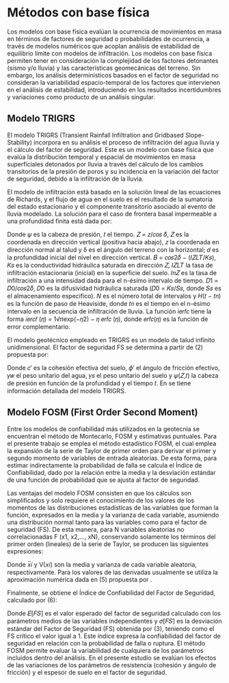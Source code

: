 # Métodos con base física

Los modelos con base física evalúan la ocurrencia de movimientos en masa en términos de factores de seguridad o probabilidades de 
ocurrencia, a través de modelos numéricos que acoplan análisis de estabilidad de equilibrio límite con modelos 
de infiltración. Los modelos con base física permiten tener en consideración la complejidad de los factores detonantes 
(sismo y/o lluvia) y las características geomecánicas del terreno. Sin embargo, los análisis determinísticos basados en el 
factor de seguridad no consideran la variabilidad espacio-temporal de los factores que intervienen en el análisis de 
estabilidad, introduciendo en los resultados incertidumbres y variaciones como producto de un análisis singular. 

## Modelo TRIGRS

El modelo TRIGRS (Transient Rainfall Infiltration and Gridbased Slope-Stability) incorpora en su análisis el proceso de infiltración del agua lluvia y el cálculo del factor de seguridad. Este es un modelo con base física que evalúa la distribución temporal y espacial de movimientos en masa superficiales detonados por lluvia a través del cálculo de los cambios transitorios de la presión de poros y su incidencia en la variación del factor de seguridad, debido a la infiltración de la lluvia. 

El modelo de infiltración está basado en la solución lineal de las ecuaciones de Richards, y el flujo de 
agua en el suelo es el resultado de la sumatoria del estado estacionario y el componente transitorio asociado al evento de 
lluvia modelado. La solución para el caso de frontera basal impermeable a una profundidad finita está dada por:


Donde 𝜓 es la cabeza de presión, 𝑡 el tiempo. 𝑍 = 𝑧/𝑐𝑜𝑠 𝛿, 𝑍 es la coordenada en dirección vertical (positiva hacia abajo), 𝑧
la coordenada en dirección normal al talud y δ es el ángulo del terreno con la horizontal; 𝑑 es la profundidad inicial del nivel en 
dirección vertical. 𝐵 = 𝑐𝑜𝑠2𝛿 − (𝐼𝑍𝐿𝑇/𝐾𝑠), 𝐾𝑠 es la conductividad hidráulica saturada en dirección 𝑍, 𝐼𝑍𝐿𝑇 la tasa de infiltración estacionaria (inicial) en la superficie del suelo. 𝐼𝑛𝑍 es la tasa de infiltración a una intensidad dada para el n-ésimo intervalo de tiempo. 𝐷1 = 𝐷0/𝑐𝑜𝑠2𝛿, 𝐷0 es la difusividad hidráulica saturada (𝐷0 = 𝐾𝑠/𝑆𝑠, donde 𝑆𝑠 es el almacenamiento especifico). 𝑁 es el número total de intervalos y 𝐻(𝑡 − 𝑡𝑛) es la función de paso de Heaviside, donde 𝑡𝑛 es el tiempo en el n-ésimo intervalo en la secuencia de infiltración de lluvia. La función 𝑖𝑒𝑟𝑓𝑐 tiene la forma 𝑖𝑒𝑟𝑐𝑓 (𝜂) = 1√𝜋exp(−𝜂2) − 𝜂 𝑒𝑟𝑓𝑐 (𝜂), donde 𝑒𝑟𝑓𝑐(𝜂) es la función de error complementario.

El modelo geotécnico empleado en TRIGRS es un modelo de talud infinito unidimensional. El factor de seguridad FS 
se determina a partir de (2) propuesta por:

Donde 𝑐′ es la cohesión efectiva del suelo, 𝜙′ el ángulo de fricción efectivo, 𝛾𝑤 el peso unitario del agua, 𝛾𝑠 el peso unitario 
del suelo y 𝜓(𝑍,𝑡) la cabeza de presión en función de la profundidad y el tiempo 𝑡. En se tiene información detallada del 
modelo TRIGRS.

## Modelo FOSM (First Order Second Moment)

Entre los modelos de confiabilidad más utilizados en la geotecnia se encuentran el método de Montecarlo, FOSM y estimativas puntuales. Para el presente trabajo se emplea el método estadístico FOSM, el cual emplea la expansión de la serie de Taylor de primer orden para derivar el 
primer y segundo momento de variables de entrada aleatorias. De esta forma, para estimar indirectamente la probabilidad de 
falla se calcula el Índice de Confiabilidad, dado por la relación entre la media y la desviación estándar de una función de 
probabilidad que se ajusta al factor de seguridad. 

Las ventajas del modelo FOSM consisten en que los cálculos son simplificados y solo requiere el conocimiento de los valores 
de los momentos de las distribuciones estadísticas de las variables que forman la función, expresados en la media y la varianza de cada variable, asumiendo una distribución normal tanto para las variables como para el factor de seguridad (FS). De esta manera, para N variables 
aleatorias no correlacionadas F (x1, x2,…, xN), conservando solamente los términos del primer orden (lineales) de la serie de 
Taylor, se producen las siguientes expresiones:

Donde 𝑥̅𝑖 y V(𝑥𝑖) son la media y varianza de cada variable aleatoria, respectivamente. Para los valores de las derivadas 
usualmente se utiliza la aproximación numérica dada en (5) propuesta por .

Finalmente, se obtiene el Índice de Confiabilidad del Factor de Seguridad, calculado por (6):

Donde 𝐸[𝐹𝑆] es el valor esperado del factor de seguridad calculado con los parámetros medios de las variables independientes y 𝜎[𝐹𝑆] es la desviación estándar del Factor de Seguridad (FS) obtenida por (3), teniendo como el FS crítico el valor 
igual a 1. Este índice expresa la confiabilidad del factor de seguridad en relación con la probabilidad de falla o ruptura.
El método FOSM permite evaluar la variabilidad de cualquiera de los parámetros incluidos dentro del análisis. En el 
presente estudio se evalúan los efectos de las variaciones de los parámetros de resistencia (cohesión y ángulo de fricción) y el 
espesor de suelo en el factor de seguridad.


